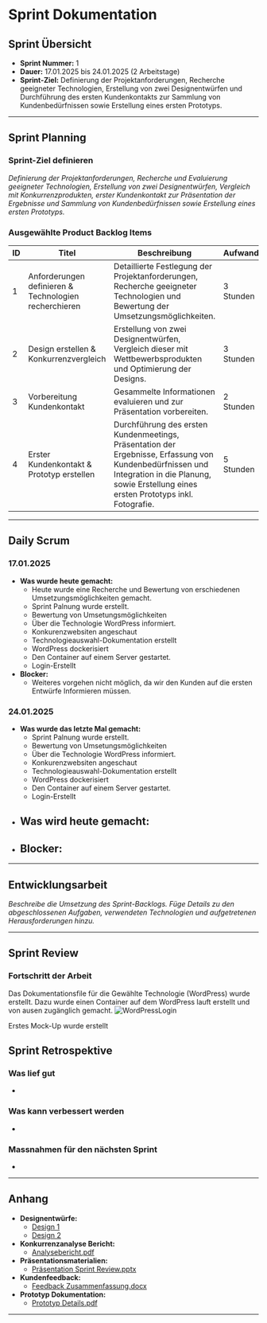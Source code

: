 # Sprint Dokumentation

## Sprint Übersicht

- **Sprint Nummer:** 1
- **Dauer:** 17.01.2025 bis 24.01.2025 (2 Arbeitstage)
- **Sprint-Ziel:** Definierung der Projektanforderungen, Recherche geeigneter Technologien, Erstellung von zwei Designentwürfen und Durchführung des ersten Kundenkontakts zur Sammlung von Kundenbedürfnissen sowie Erstellung eines ersten Prototyps.

---

## Sprint Planning

### Sprint-Ziel definieren

*Definierung der Projektanforderungen, Recherche und Evaluierung geeigneter Technologien, Erstellung von zwei Designentwürfen, Vergleich mit Konkurrenzprodukten, erster Kundenkontakt zur Präsentation der Ergebnisse und Sammlung von Kundenbedürfnissen sowie Erstellung eines ersten Prototyps.*

### Ausgewählte Product Backlog Items

| ID  | Titel                                                 | Beschreibung                                                                                                                                                                                    | Aufwand   | Verantwortlich |
| --- | ----------------------------------------------------- | ----------------------------------------------------------------------------------------------------------------------------------------------------------------------------------------------- | --------- | -------------- |
| 1   | Anforderungen definieren & Technologien recherchieren | Detaillierte Festlegung der Projektanforderungen, Recherche geeigneter Technologien und Bewertung der Umsetzungsmöglichkeiten.                                                                  | 3 Stunden | Pascal         |
| 2   | Design erstellen & Konkurrenzvergleich                | Erstellung von zwei Designentwürfen, Vergleich dieser mit Wettbewerbsprodukten und Optimierung der Designs.                                                                                     | 3 Stunden | Keanu          |
| 3   | Vorbereitung Kundenkontakt                            | Gesammelte Informationen evaluieren und zur Präsentation vorbereiten.                                                                                                                           | 2 Stunden | Keanu & Pascal |
| 4   | Erster Kundenkontakt & Prototyp erstellen             | Durchführung des ersten Kundenmeetings, Präsentation der Ergebnisse, Erfassung von Kundenbedürfnissen und Integration in die Planung, sowie Erstellung eines ersten Prototyps inkl. Fotografie. | 5 Stunden | Keanu & Pascal |

---

## Daily Scrum

### 17.01.2025

- **Was wurde heute gemacht:**
    - Heute wurde eine Recherche und Bewertung von erschiedenen Umsetzungsmöglichkeiten gemacht.
  - Sprint Palnung wurde erstellt.
  - Bewertung von Umsetungsmöglichkeiten
  - Über die Technologie WordPress informiert.
  - Konkurenzwebsiten angeschaut
  - Technologieauswahl-Dokumentation erstellt
  - WordPress dockerisiert
  - Den Container auf einem Server gestartet.
  - Login-Erstellt
- **Blocker:**
  - Weiteres vorgehen nicht möglich, da wir den Kunden auf die ersten Entwürfe Informieren müssen.

### 24.01.2025

- **Was wurde das letzte Mal gemacht:**
  -  Sprint Palnung wurde erstellt.
  - Bewertung von Umsetungsmöglichkeiten
  - Über die Technologie WordPress informiert.
  - Konkurenzwebsiten angeschaut
  - Technologieauswahl-Dokumentation erstellt
  - WordPress dockerisiert
  - Den Container auf einem Server gestartet.
  - Login-Erstellt
- **Was wird heute gemacht:**
  -
- **Blocker:**
  -

---

## Entwicklungsarbeit

*Beschreibe die Umsetzung des Sprint-Backlogs. Füge Details zu den abgeschlossenen Aufgaben, verwendeten Technologien und aufgetretenen Herausforderungen hinzu.*

---

## Sprint Review

### Fortschritt der Arbeit

Das Dokumentationsfile für die Gewählte Technologie (WordPress) wurde erstellt. Dazu wurde einen Container auf dem WordPress lauft erstellt und von ausen zugänglich gemacht.
![WordPressLogin](https://github.com/user-attachments/assets/83535705-f6a8-4032-94ec-cb5b25c13f46)

Erstes Mock-Up wurde erstellt

## Sprint Retrospektive

### Was lief gut

- 
  
  ### Was kann verbessert werden

- 

### Massnahmen für den nächsten Sprint

- 

---

## Anhang

- **Designentwürfe:**
  - [Design 1](#)
  - [Design 2](#)
- **Konkurrenzanalyse Bericht:**
  - [Analysebericht.pdf](#)
- **Präsentationsmaterialien:**
  - [Präsentation Sprint Review.pptx](#)
- **Kundenfeedback:**
  - [Feedback Zusammenfassung.docx](#)
- **Prototyp Dokumentation:**
  - [Prototyp Details.pdf](#)

---

